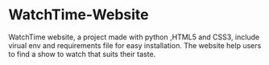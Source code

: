 # WatchTime-Website
WatchTime website, a project made with python ,HTML5 and CSS3, include virual env and requirements file for easy installation.
The website help users to find a show to watch that suits their taste.
